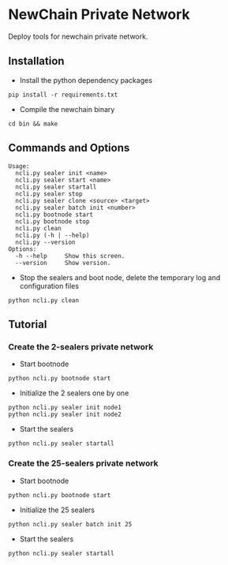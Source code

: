 # NewChain Private Network
Deploy tools for newchain private network.

## Installation

* Install the python dependency packages
```
pip install -r requirements.txt
```
* Compile the newchain binary
```
cd bin && make
```

## Commands and Options
```
Usage:
  ncli.py sealer init <name>
  ncli.py sealer start <name>
  ncli.py sealer startall
  ncli.py sealer stop
  ncli.py sealer clone <source> <target>
  ncli.py sealer batch init <number>
  ncli.py bootnode start
  ncli.py bootnode stop
  ncli.py clean
  ncli.py (-h | --help)
  ncli.py --version
Options:
  -h --help     Show this screen.
  --version     Show version.
```
  
* Stop the sealers and boot node, delete the temporary log and configuration files
```
python ncli.py clean
```

## Tutorial

### Create the 2-sealers private network

* Start bootnode
```
python ncli.py bootnode start
```

* Initialize the 2 sealers one by one
```
python ncli.py sealer init node1
python ncli.py sealer init node2
```

* Start the sealers
```
python ncli.py sealer startall
```

### Create the 25-sealers private network

* Start bootnode
```
python ncli.py bootnode start
```

* Initialize the 25 sealers
```
python ncli.py sealer batch init 25
```

* Start the sealers
```
python ncli.py sealer startall
```
